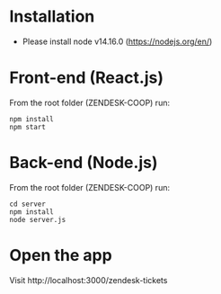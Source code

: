 # Installation

- Please install node v14.16.0 (https://nodejs.org/en/)

# Front-end (React.js)
From the root folder (ZENDESK-COOP) run:
```
npm install
npm start
```

# Back-end (Node.js)
From the root folder (ZENDESK-COOP) run:
```
cd server
npm install
node server.js
```

# Open the app

Visit http://localhost:3000/zendesk-tickets

